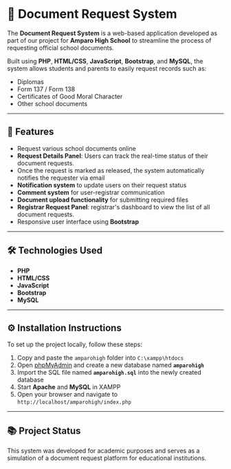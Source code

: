 # 📝 Document Request System

The **Document Request System** is a web-based application developed as part of our project for **Amparo High School** to streamline the process of requesting official school documents.

Built using **PHP**, **HTML/CSS**, **JavaScript**, **Bootstrap**, and **MySQL**, the system allows students and parents to easily request records such as:
- Diplomas  
- Form 137 / Form 138  
- Certificates of Good Moral Character  
- Other school documents  

---

## 🚀 Features

- Request various school documents online  
- **Request Details Panel**: Users can track the real-time status of their document requests.
- Once the request is marked as released, the system automatically notifies the requester via email  
- **Notification system** to update users on their request status  
- **Comment system** for user-registrar communication  
- **Document upload functionality** for submitting required files  
- **Registrar Request Panel**: registrar's dashboard to view the list of all document requests.
- Responsive user interface using **Bootstrap**  

---

## 🛠️ Technologies Used

- **PHP**
- **HTML/CSS**
- **JavaScript**
- **Bootstrap**
- **MySQL**

---

## ⚙️ Installation Instructions

To set up the project locally, follow these steps:

1. Copy and paste the `amparohigh` folder into `C:\xampp\htdocs`
2. Open [phpMyAdmin](http://localhost/phpmyadmin) and create a new database named **`amparohigh`**
3. Import the SQL file named **`amparohigh.sql`** into the newly created database
4. Start **Apache** and **MySQL** in XAMPP
5. Open your browser and navigate to `http://localhost/amparohigh/index.php`

---

## 📚 Project Status

This system was developed for academic purposes and serves as a simulation of a document request platform for educational institutions.

